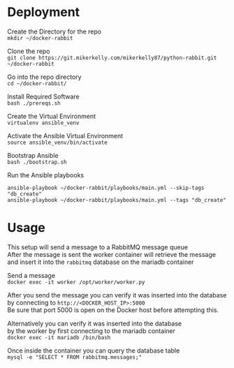 # Deployment  
Create the Directory for the repo  
`mkdir ~/docker-rabbit`  
  
Clone the repo  
`git clone https://git.mikerkelly.com/mikerkelly87/python-rabbit.git ~/docker-rabbit`  
  
Go into the repo directory  
`cd ~/docker-rabbit/`  
  
Install Required Software  
`bash ./prereqs.sh`  
  
Create the Virtual Environment  
`virtualenv ansible_venv`
  
Activate the Ansible Virtual Environment  
`source ansible_venv/bin/activate`  
  
Bootstrap Ansible  
`bash ./bootstrap.sh`  
  
Run the Ansible playbooks  
```
ansible-playbook ~/docker-rabbit/playbooks/main.yml --skip-tags "db_create"  
ansible-playbook ~/docker-rabbit/playbooks/main.yml --tags "db_create"
```
  
# Usage  
This setup will send a message to a RabbitMQ message queue  
After the message is sent the worker container will retrieve the message  
and insert it into the `rabbitmq` database on the mariadb container  
  
Send a message  
`docker exec -it worker /opt/worker/worker.py`  
  
After you send the message you can verify it was inserted into the database  
by connecting to `http://<DOCKER_HOST_IP>:5000`  
Be sure that port 5000 is open on the Docker host before attempting this.  
  
Alternatively you can verify it was inserted into the database  
by the worker by first connecting to the mariadb container  
`docker exec -it mariadb /bin/bash`  
  
Once inside the container you can query the database table  
`mysql -e "SELECT * FROM rabbitmq.messages;"`  
